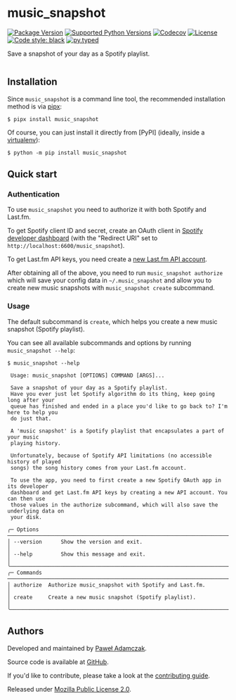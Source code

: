 # music_snapshot
[![Package Version](https://img.shields.io/pypi/v/music_snapshot)][pypi music_snapshot]
[![Supported Python Versions](https://img.shields.io/pypi/pyversions/music_snapshot)][pypi music_snapshot]
[![Codecov](https://img.shields.io/codecov/c/github/pawelad/music_snapshot)][codecov music_snapshot]
[![License](https://img.shields.io/pypi/l/music_snapshot)][license]
[![Code style: black](https://img.shields.io/badge/code%20style-black-000000.svg)][black]
[![py.typed](https://img.shields.io/badge/py-typed-FFD43B)][pep561]

Save a snapshot of your day as a Spotify playlist.

<img></img>

## Installation
Since `music_snapshot` is a command line tool, the recommended installation method
is via [pipx]:

```console
$ pipx install music_snapshot
```

Of course, you can just install it directly from [PyPI] (ideally, inside a
[virtualenv]):

```console
$ python -m pip install music_snapshot
```

## Quick start

### Authentication
To use `music_snapshot` you need to authorize it with both Spotify and Last.fm.

To get Spotify client ID and secret, create an OAuth client in
[Spotify developer dashboard] (with the "Redirect URI" set to 
`http://localhost:6600/music_snapshot`).

To get Last.fm API keys, you need create a [new Last.fm API account].

After obtaining all of the above, you need to run `music_snapshot authorize`
which will save your config data in `~/.music_snapshot` and allow you to create
new music snapshots with `music_snapshot create` subcommand.

### Usage
The default subcommand is `create`, which helps you create a new music snapshot
(Spotify playlist).

You can see all available subcommands and options by running `music_snapshot --help`:

```console
$ music_snapshot --help          
                                                                                        
 Usage: music_snapshot [OPTIONS] COMMAND [ARGS]...                                      
                                                                                        
 Save a snapshot of your day as a Spotify playlist.                                     
 Have you ever just let Spotify algorithm do its thing, keep going long after your      
 queue has finished and ended in a place you'd like to go back to? I'm here to help you 
 do just that.                                                                          
                                                                                        
 A 'music snapshot' is a Spotify playlist that encapsulates a part of your music        
 playing history.                                                                       
                                                                                        
 Unfortunately, because of Spotify API limitations (no accessible history of played     
 songs) the song history comes from your Last.fm account.                               
                                                                                        
 To use the app, you need to first create a new Spotify OAuth app in its developer      
 dashboard and get Last.fm API keys by creating a new API account. You can then use     
 those values in the authorize subcommand, which will also save the underlying data on  
 your disk.                                                                             
                                                                                        
╭─ Options ────────────────────────────────────────────────────────────────────────────╮
│ --version      Show the version and exit.                                            │
│ --help         Show this message and exit.                                           │
╰──────────────────────────────────────────────────────────────────────────────────────╯
╭─ Commands ───────────────────────────────────────────────────────────────────────────╮
│ authorize  Authorize music_snapshot with Spotify and Last.fm.                        │
│ create     Create a new music snapshot (Spotify playlist).                           │
╰──────────────────────────────────────────────────────────────────────────────────────╯
```

## Authors
Developed and maintained by [Paweł Adamczak][pawelad].

Source code is available at [GitHub][github music_snapshot].

If you'd like to contribute, please take a look at the
[contributing guide].

Released under [Mozilla Public License 2.0][license].


[black]: https://github.com/psf/black
[codecov music_snapshot]: https://app.codecov.io/github/pawelad/music_snapshot
[contributing guide]: ./CONTRIBUTING.md
[github music_snapshot]: https://github.com/pawelad/music_snapshot
[license]: ./LICENSE
[new last.fm api account]: https://www.last.fm/api/account/create
[pawelad]: https://pawelad.me/
[pep561]: https://peps.python.org/pep-0561/
[pipx]: https://github.com/pypa/pipx
[pypi music_snapshot]: https://pypi.org/project/music_snapshot/
[spotify developer dashboard]: https://developer.spotify.com/dashboard
[virtualenv]: https://packaging.python.org/en/latest/guides/installing-using-pip-and-virtual-environments/
